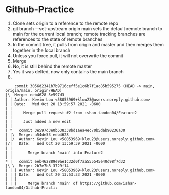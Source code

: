 # Github-Practice
1. Clone sets origin to a reference to the remote repo
2. git branch --set-upstream origin main sets the default remote branch to main for the current local branch; remote tracking branches are references to the state of remote branches
3. In the commit tree, it pulls from origin and master and then merges them together in the local branch
4.  Unless you force pull, it will not overwrite the commit
5.  Merge
6.  No, it is still behind the remote master
7.  Yes it was delted, now only contains the main branch
8.
```
    commit 3056d2341b7b9716ceff5e1c6b7f1ac85b595275 (HEAD -> main, origin/main, origin/HEAD)
|\  Merge: eeb4628 3e597d3
| | Author: Kevin Lou <58053969+klou23@users.noreply.github.com>
| | Date:   Wed Oct 20 13:59:57 2021 -0600
| | 
| |     Merge pull request #2 from ishan-tandon04/Feature2
| |     
| |     Just added a new edit
| |   
| *   commit 3e597d3e0b538338bd1aea4ec70b5dab90236a30
| |\  Merge: a54de53 eeb4628
| |/  Author: Kevin Lou <58053969+klou23@users.noreply.github.com>
|/|   Date:   Wed Oct 20 13:59:39 2021 -0600
| |   
| |       Merge branch 'main' into Feature2
| |   
* |   commit eeb462889e9ae1c32d0f7aa555545e40d98f7d32
|\ \  Merge: 2b7e7b8 3729f14
| | | Author: Kevin Lou <58053969+klou23@users.noreply.github.com>
| | | Date:   Wed Oct 20 13:53:33 2021 -0600
| | | 
| | |     Merge branch 'main' of https://github.com/ishan-tandon04/Github-Practi:
```
